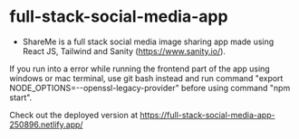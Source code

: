 # full-stack-social-media-app

- ShareMe is a full stack social media image sharing app made using React JS, Tailwind and Sanity (https://www.sanity.io/).

If you run into a error while running the frontend part of the app using windows or mac terminal, use git bash instead and run command "export NODE_OPTIONS=--openssl-legacy-provider" before using command "npm start".

Check out the deployed version at https://full-stack-social-media-app-250896.netlify.app/